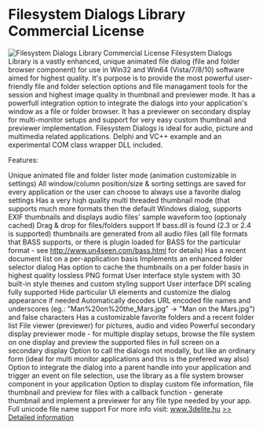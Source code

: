 # Filesystem Dialogs Library Commercial License
![Filesystem Dialogs Library Commercial License](https://mycommerce.akamaized.net/api/pimages/P300070166/BIG/300070166.PNG)
Filesystem Dialogs Library is a vastly enhanced, unique animated file dialog (file and folder browser component) for use in Win32 and Win64 (Vista/7/8/10) software aimed for highest quality. It's purpose is to provide the most powerful user-friendly file and folder selection options and file managament tools for the session and highest image quality in thumbnail and previewer mode. It has a powerfull integration option to integrate the dialogs into your application's window as a file or folder browser. It has a previewer on secondary display for multi-monitor setups and support for very easy custom thumbnail and previewer implementation.
Filesystem Dialogs is ideal for audio, picture and multimedia related applications.
Delphi and VC++ example and an experimental COM class wrapper DLL included.

Features:

Unique animated file and folder lister mode (animation customizable in settings)
All window/column position/size & sorting settings are saved for every application or the user can choose to always use a favorite dialog settings
Has a very hiqh quality multi threaded thumbnail mode (that supports much more formats then the default Windows dialog, supports EXIF thumbnails and displays audio files' sample waveform too (optionaly cached)
Drag & drop for files/folders support
If bass.dll is found (2.3 or 2.4 is supported) thumbnails are generated from all audio files (all file formats that BASS supports, or there is plugin loaded for BASS for the particular format - see http://www.un4seen.com/bass.html for details)
Has a recent document list on a per-application basis
Implements an enhanced folder selector dialog
Has option to cache the thumbnails on a per folder basis in highest quality lossless PNG format
User interface style system with 30 built-in style themes and custom styling support
User interface DPI scaling fully supported
Hide particular UI elements and customize the dialog appearance if needed
Automatically decodes URL encoded file names and underscores (eg.: "Man%20on%20the_Mars.jpg" -> "Man on the Mars.jpg") and false characters
Has a customizable favorite folders and a recent folder list
File viewer (previewer) for pictures, audio and video
Powerful secondary display previewer mode - for multiple display setups, browse the file system on one display and preview the supported files in full screen on a secondary display
Option to call the dialogs not modally, but like an ordinary form (ideal for multi monitor applications and this is the prefered way also)
Option to integrate the dialog into a parent handle into your application and trigger an event on file selection, use the library as a file system browser component in your application
Option to display custom file information, file thumbnail and preview for files with a callback function - generate thumbnail and implement a previewer for any file type needed by your app.
Full unicode file name support
For more info visit: www.3delite.hu
[>> Detailed information](https://secure.shareit.com/shareit/product.html?productid=300070166&affiliateid=200057808)